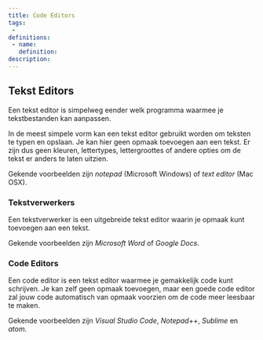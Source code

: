 ```yaml
---
title: Code Editors
tags: 
 - 
definitions:
 - name: 
   definition: 
description: 
---
```


## Tekst Editors

Een tekst editor is simpelweg eender welk programma waarmee je tekstbestanden kan aanpassen. 

In de meest simpele vorm kan een tekst editor gebruikt worden om teksten te typen en opslaan. Je kan hier geen opmaak toevoegen aan een tekst. Er zijn dus geen kleuren, lettertypes, lettergroottes of andere opties om de tekst er anders te laten uitzien.

Gekende voorbeelden zijn _notepad_ (Microsoft Windows) of _text editor_ (Mac OSX).

### Tekstverwerkers

Een tekstverwerker is een uitgebreide tekst editor waarin je opmaak kunt toevoegen aan een tekst. 

Gekende voorbeelden zijn _Microsoft Word_ of _Google Docs_.

### Code Editors

Een code editor is een tekst editor waarmee je gemakkelijk code kunt schrijven. Je kan zelf geen opmaak toevoegen, maar een goede code editor zal jouw code automatisch van opmaak voorzien om de code meer leesbaar te maken.

Gekende voorbeelden zijn _Visual Studio Code_, _Notepad++_, _Sublime_ en _atom_.